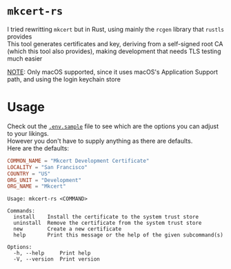 # `mkcert-rs`
I tried rewritting `mkcert` but in Rust, using mainly the `rcgen` library that `rustls` provides <br>
This tool generates certificates and key, deriving from a self-signed root CA (which this tool also provides), making development that needs TLS testing much easier

<u>NOTE</u>: Only macOS supported, since it uses macOS's Application Support path, and using the login keychain store

# Usage

Check out the [`.env.sample`](./.env.sample) file to see which are the options you can adjust to your likings. <br>
However you don't have to supply anything as there are defaults. <br>
Here are the defaults:
```toml
COMMON_NAME = "Mkcert Development Certificate"
LOCALITY = "San Francisco"
COUNTRY = "US"
ORG_UNIT = "Development"
ORG_NAME = "Mkcert"
```

```
Usage: mkcert-rs <COMMAND>

Commands:
  install    Install the certificate to the system trust store
  uninstall  Remove the certificate from the system trust store
  new        Create a new certificate
  help       Print this message or the help of the given subcommand(s)

Options:
  -h, --help     Print help
  -V, --version  Print version
```
